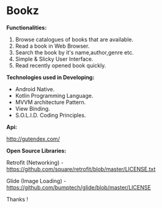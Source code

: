 # Bookz

<b>Functionalities:</b>

   1. Browse catalogues of books that are available.
   2. Read a book in Web Browser.
   3. Search the book by it's name,author,genre etc.
   4. Simple & Slicky User Interface.
   5. Read recently opened book quickly.

<b>Technologies used in Developing:</b>

   - Android Native.
   - Kotlin Programming Language.
   - MVVM architecture Pattern.
   - View Binding.
   - S.O.L.I.D. Coding Principles.

<b>Api:</b>

http://gutendex.com/


<b>Open Source Libraries:</b>

Retrofit (Networking) - https://github.com/square/retrofit/blob/master/LICENSE.txt

Glide (Image Loading) - https://github.com/bumptech/glide/blob/master/LICENSE


Thanks !
   
